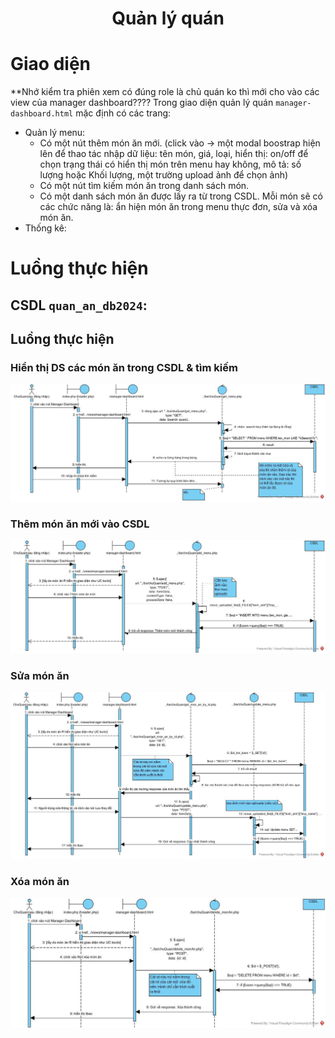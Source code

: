 <h1 align="center"> Quản lý quán </h1>

# Giao diện
**Nhớ kiểm tra phiên xem có đúng role là chủ quán ko thì mới cho vào các view của manager dashboard????
Trong giao diện quản lý quán `manager-dashboard.html` mặc định có các trang:
- Quản lý menu:
  - Có một nút thêm món ăn mới. (click vào -> một modal boostrap hiện lên để thao tác nhập dữ liệu: tên món, giá, loại, hiển thị: on/off để chọn trạng thái có hiển thị món trên menu hay không, mô tả: số lượng hoặc Khối lượng, một trường upload ảnh để chọn ảnh)
  - Có một nút tìm kiếm món ăn trong danh sách món.
  - Có một danh sách món ăn được lấy ra từ trong CSDL. Mỗi món sẽ có các chức năng là: ẩn hiện món ăn trong menu thực đơn, sửa và xóa món ăn.
- Thống kê:

# Luồng thực hiện
## CSDL `quan_an_db2024`:

## Luồng thực hiện

### Hiển thị DS các món ăn trong CSDL & tìm kiếm

![Luồng thực hiện](../../assets/img-luong-thuc-hien/chuQuan-hienthiDSmonAn.jpg "Luồng thực hiện cho việc hiển thị và tìm kiếm món ăn")

### Thêm món ăn mới vào CSDL


![Luồng thực hiện](../../assets/img-luong-thuc-hien/chuQuan-ThemMoiMonAn.jpg "Luồng thực hiện cho việc Thêm mới món ăn")


### Sửa món ăn

![Luồng thực hiện](../../assets/img-luong-thuc-hien/chuQuan-SuaMonAn.jpg "Luồng thực hiện cho việc Sửa món ăn")


### Xóa món ăn

![Luồng thực hiện](../../assets/img-luong-thuc-hien/chuQuan-XoaMonAn.jpg "Luồng thực hiện cho việc Xóa món ăn")



